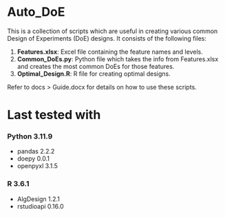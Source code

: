# Auto_DoE

This is a collection of scripts which are useful in creating various common Design of Experiments (DoE) designs. It consists of the following files:

1. **Features.xlsx**: Excel file containing the feature names and levels.
2. **Common_DoEs.py**: Python file which takes the info from Features.xlsx and creates the most common DoEs for those features.
3. **Optimal_Design.R**: R file for creating optimal designs.

Refer to docs > Guide.docx for details on how to use these scripts.

# Last tested with

### Python 3.11.9
* pandas 2.2.2
* doepy 0.0.1
* openpyxl 3.1.5

### R 3.6.1
* AlgDesign 1.2.1
* rstudioapi 0.16.0


